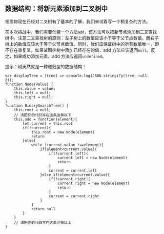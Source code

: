 ## 数据结构：将新元素添加到二叉树中

相信你现在已经对二叉树有了基本的了解，我们来试着写一个稍复杂的方法。

在本次挑战中，我们需要创建一个方法`add`，该方法可以把新节点添加到二叉查找树中。注意二叉查找树的原则：左子树上的数值应该小于等于父节点数值，而右子树上的数值应该大于等于父节点数值。同时，我们应保证树中的所有数值唯一，即不存在重复值。如果试图往树中添加已经存在的值，add 方法应该返回`null`。反之，如果成功添加元素，add 方法应返回`undefined`。

提示：树天然就是一种递归型的数据结构！



```
var displayTree = (tree) => console.log(JSON.stringify(tree, null, 2));
function Node(value) {
    this.value = value;
    this.left = null;
    this.right = null;
}
function BinarySearchTree() {
    this.root = null;
    // 请把你的代码写在这条注释以下
    this.add = function(element){
        let current = this.root
        if(!current){
            this.root = new Node(element)
            return
        }else{
            while (current.value !==element){
                if(element<current.value){
                    if(!current.left){
                        current.left = new Node(element)
                        return
                    }
                    current = current.left
                }else if(element>current.value){
                    if(!current.right){
                        current.right = new Node(element)
                        return
                    }
                    current = current.right
                }
            }
            return null
        }
    }
    // 请把你的代码写在这条注释以上
}
```

